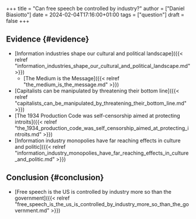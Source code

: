 +++
title = "Can free speech be controlled by industry?"
author = ["Daniel Biasiotto"]
date = 2024-02-04T17:16:00+01:00
tags = ["question"]
draft = false
+++

## Evidence {#evidence}

-   [Information industries shape our cultural and political landscape]({{< relref "information_industries_shape_our_cultural_and_political_landscape.md" >}})
    -   [The Medium is the Message]({{< relref "the_medium_is_the_message.md" >}})
-   [Capitalists can be manipulated by threatening their bottom line]({{< relref "capitalists_can_be_manipulated_by_threatening_their_bottom_line.md" >}})
-   [The 1934 Production Code was self-censorship aimed at protecting introits]({{< relref "the_1934_production_code_was_self_censorship_aimed_at_protecting_introits.md" >}})
-   [Information industry monopolies have far reaching effects in culture and politic]({{< relref "information_industry_monopolies_have_far_reaching_effects_in_culture_and_politic.md" >}})


## Conclusion {#conclusion}

-   [Free speech is the US is controlled by industry more so than the government]({{< relref "free_speech_is_the_us_is_controlled_by_industry_more_so_than_the_government.md" >}})
